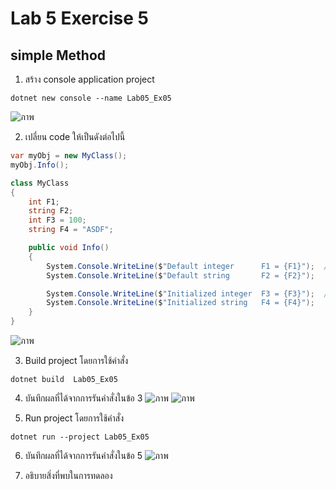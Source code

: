 # Lab 5 Exercise 5

## simple Method


1. สร้าง console application project

```
dotnet new console --name Lab05_Ex05
```
![ภาพ](https://github.com/AnchisaPhetnoi/03376836-OOP-2566-Lab-05/assets/144197034/83302624-0575-4583-a82b-2908b5bcdc78)

2. เปลี่ยน code ให้เป็นดังต่อไปนี้

```cs
var myObj = new MyClass();
myObj.Info();

class MyClass
{
    int F1;
    string F2;
    int F3 = 100;
    string F4 = "ASDF";

    public void Info()
    {
        System.Console.WriteLine($"Default integer      F1 = {F1}");  //Implicit fields initialization
        System.Console.WriteLine($"Default string       F2 = {F2}");

        System.Console.WriteLine($"Initialized integer  F3 = {F3}");  //Explicit field initialization
        System.Console.WriteLine($"Initialized string   F4 = {F4}");
    } 
}
```
![ภาพ](https://github.com/AnchisaPhetnoi/03376836-OOP-2566-Lab-05/assets/144197034/e27d30ab-8d95-44b5-a3e4-744e08fc4e1a)

3. Build project โดยการใช้คำสั่ง

```
dotnet build  Lab05_Ex05
```

4. บันทึกผลที่ได้จากการรันคำสั่งในข้อ 3
![ภาพ](https://github.com/AnchisaPhetnoi/03376836-OOP-2566-Lab-05/assets/144197034/c0a78e31-1366-4dba-b6a2-c2997fbe2918)
![ภาพ](https://github.com/AnchisaPhetnoi/03376836-OOP-2566-Lab-05/assets/144197034/0f683f7a-0a0f-443a-a120-dd21e6c74c29)

5. Run project โดยการใช้คำสั่ง

```
dotnet run --project Lab05_Ex05
```

6. บันทึกผลที่ได้จากการรันคำสั่งในข้อ 5
![ภาพ](https://github.com/AnchisaPhetnoi/03376836-OOP-2566-Lab-05/assets/144197034/1060f572-c39a-4fae-99d2-7d36bb4a9ef5)


7. อธิบายสิ่งที่พบในการทดลอง


